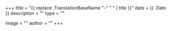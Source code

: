 +++
title = "{{ replace .TranslationBaseName "-" " " | title }}"
date = {{ .Date }}
description = ""
type = ""

image = ""
author = ""
+++
